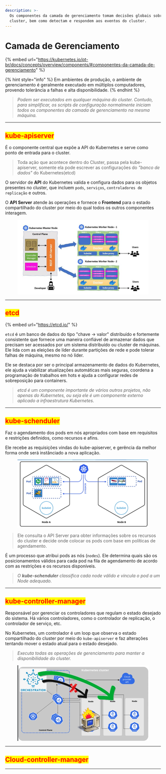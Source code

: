 ```yaml
---
description: >-
  Os componentes da camada de gerenciamento tomam decisões globais sobre o
  cluster, bem como detectam e respondem aos eventos do cluster.
---
```


# Camada de Gerenciamento

{% embed url="https://kubernetes.io/pt-br/docs/concepts/overview/components/#componentes-da-camada-de-gerenciamento" %}

{% hint style="info" %}
Em ambientes de produção, o ambiente de gerenciamento é geralmente executado em múltiplos computadores, provendo tolerância a falhas e alta disponibilidade.
{% endhint %}

> _Podem ser executados em qualquer máquina do cluster. Contudo, para simplificar, os scripts de configuração normalmente iniciam todos os componentes da camada de gerenciamento na mesma máquina._

***

## <mark style="color:red;">kube-apiserver</mark>&#x20;

É o componente central que expõe a API do Kubernetes e serve como ponto de entrada para o cluster.

> Toda ação que acontece dentro do Cluster, passa pela kube-apiserver, somente ela pode escrever as configurações do _"banco de dados"_ do Kubernetes(etcd)

O servidor de **API** do Kubernetes valida e configura dados para os objetos presentes no cluster, que incluem `pods`, `serviços`, `controladores de replicação` e outros.

O **API Server** atende às operações e fornece o **Frontend** para o estado compartilhado do cluster por meio do qual todos os outros componentes interagem.

<figure><img src="../.gitbook/assets/image (52) (1).png" alt=""><figcaption></figcaption></figure>

***

## <mark style="color:red;">etcd</mark>&#x20;

{% embed url="https://etcd.io/" %}

`etcd` é um banco de dados do tipo "chave -> valor"  distribuído e fortemente consistente que fornece uma maneira confiável de armazenar dados que precisam ser acessados ​​por um sistema distribuído ou cluster de máquinas. Ele lida com as eleições de líder durante partições de rede e pode tolerar falhas de máquina, mesmo no nó líder.

Ele se destaca por ser o principal armazenamento de dados do Kubernetes, ele ajuda a viabilizar atualizações automáticas mais seguras, coordena a programação de trabalhos em hots e ajuda a configurar redes de sobreposição para containers.

> _etcd é um componente importante de vários outros projetos, não apenas do Kubernetes, ou seja ele é um componente externo aplicado a infraestrutura Kubernetes._

***

## <mark style="color:red;">kube-schenduler</mark>&#x20;

Faz o agendamento dos pods em nós apropriados com base em requisitos e restrições definidos, como recursos e afins.

Ele recebe as requisições vindas do kube-apiserver, e gerência da melhor forma onde será instânciado a nova aplicação.&#x20;

<figure><img src="../.gitbook/assets/image (17) (1).png" alt=""><figcaption></figcaption></figure>

> Ele consulta o API Server para obter informações sobre os recursos do cluster e decide onde colocar os pods com base em políticas de agendamento.

É um processo que atribui pods as nós (`nodes`). Ele determina quais são os posicionamentos válidos para cada pod na fila de agendamento de acordo com as restrições e os recursos disponíveis.&#x20;

> _O **kube-schenduler** classifica cada node válido e vincula o pod a um Node adequado._

***

## <mark style="color:red;">kube-controller-manager</mark>&#x20;

Responsável por gerenciar os controladores que regulam o estado desejado do sistema. Há vários controladores, como o controlador de replicação, o controlador de serviço, etc.

No Kubernetes, um controlador é um loop que observa o estado compartilhado do cluster por meio do `kube-apiserver` e faz alterações tentando mover o estado atual para o estado desejado.

> _Executa todas as operações de gerenciamento para manter a disponibilidade do cluster._

<figure><img src="../.gitbook/assets/image (16) (1) (1).png" alt=""><figcaption></figcaption></figure>

***

## <mark style="color:red;">Cloud-controller-manager</mark>

***
